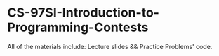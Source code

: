 # CS-97SI-Introduction-to-Programming-Contests
All of the materials include: Lecture slides &amp;&amp; Practice Problems' code.
